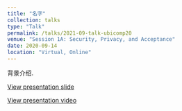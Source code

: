 ```yaml
---
title: "名字"
collection: talks
type: "Talk"
permalink: /talks/2021-09-talk-ubicomp20
venue: "Session 1A: Security, Privacy, and Acceptance"
date: 2020-09-14
location: "Virtual, Online"
---
```


背景介绍. 

[View presentation slide](http://lynnlilu.github.io/files/UbiComp20.pdf)

[View presentation video](https://www.youtube.com/playlist?list=PLqhXYFYmZ-VeUV5yu_5I-uQwatk1-iHit)

